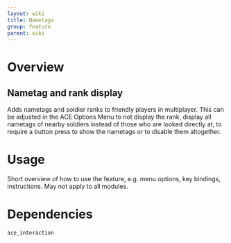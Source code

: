 ```yaml
---
layout: wiki
title: Nametags
group: feature
parent: wiki
---
```

# Overview
## Nametag and rank display
Adds nametags and soldier ranks to friendly players in multiplayer. This can be adjusted in the ACE Options Menu to not display the rank, display all nametags of nearby soldiers instead of those who are looked directly at, to require a button press to show the nametags or to disable them altogether.

# Usage
Short overview of how to use the feature, e.g. menu options, key bindings, 
instructions. May not apply to all modules.

# Dependencies
`ace_interaction`

